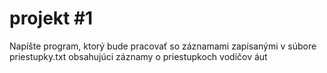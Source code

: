 # projekt #1
Napíšte program, ktorý bude pracovať so záznamami zapísanými v súbore
priestupky.txt obsahujúci záznamy o priestupkoch vodičov áut
